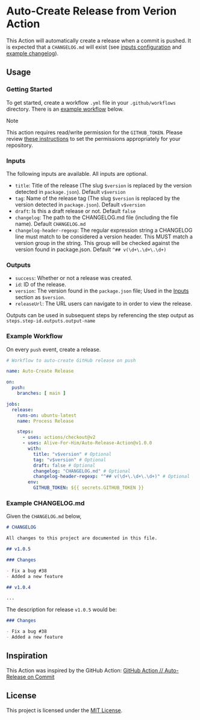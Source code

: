 # Auto-Create Release from Verion Action

This Action will automatically create a release when a commit is pushed. It is expected that a `CHANGELOG.md` will exist (see [inputs configuration](#inputs) and [example changelog](#example-changelogmd)).

## Usage

### Getting Started

To get started, create a workflow `.yml` file in your `.github/workflows` directory. There is an [example workflow](#example-workflow) below.

> [!NOTE]
> This action requires read/write permission for the `GITHUB_TOKEN`. Please review [these instructions](https://docs.github.com/en/actions/security-for-github-actions/security-guides/automatic-token-authentication#permissions-for-the-github_token) to set the permissions appropriately for your repository.

### Inputs

The following inputs are available. All inputs are optional.

- `title`: Title of the release (The slug `$version` is replaced by the version detected in `package.json`). Default `v$version`
- `tag`: Name of the release tag (The slug `$version` is replaced by the version detected in `package.json`). Default `v$version`
- `draft`: Is this a draft release or not. Default `false`
- `changelog`: The path to the CHANGELOG.md file (including the file name). Default `CHANGELOG.md`
- `changelog-header-regexp`: The regular expression string a CHANGELOG line must match to be considered a version header. This MUST match a version group in the string. This group will be checked against the version found in package.json. Default `^## v(\d+\.\d+\.\d+)`

### Outputs

- `success`: Whether or not a release was created.
- `id`: ID of the release.
- `version`: The version found in the `package.json` file; Used in the [Inputs](#inputs) section as `$version`.
- `releaseUrl`: The URL users can navigate to in order to view the release.

Outputs can be used in subsequent steps by referencing the step output as `steps.step-id.outputs.output-name`

### Example Workflow

On every `push` event, create a release.

```yml
# Workflow to auto-create GitHub release on push

name: Auto-Create Release

on:
  push:
    branches: [ main ]

jobs:
  release:
    runs-on: ubuntu-latest
    name: Process Release

    steps:
      - uses: actions/checkout@v2
      - uses: Alive-For-Him/Auto-Release-Action@v1.0.0
        with:
          title: "v$version" # Optional
          tag: "v$version" # Optional
          draft: false # Optional
          changelog: "CHANGELOG.md" # Optional
          changelog-header-regexp: "^## v(\d+\.\d+\.\d+)" # Optional
        env:
          GITHUB_TOKEN: ${{ secrets.GITHUB_TOKEN }}
```

### Example CHANGELOG.md

Given the `CHANGELOG.md` below,

```md
# CHANGELOG

All changes to this project are documented in this file.

## v1.0.5

### Changes

- Fix a bug #38
- Added a new feature

## v1.0.4

...
```

The description for release `v1.0.5` would be:

```md
### Changes

- Fix a bug #38
- Added a new feature
```

## Inspiration

This Action was inspired by the GitHub Action: [GitHub Action // Auto-Release on Commit](https://github.com/CupOfTea696/gh-action-auto-release)

## License

This project is licensed under the [MIT License](https://github.com/Alive-For-Him/Auto-Release-Action/blob/main/LICENSE).
